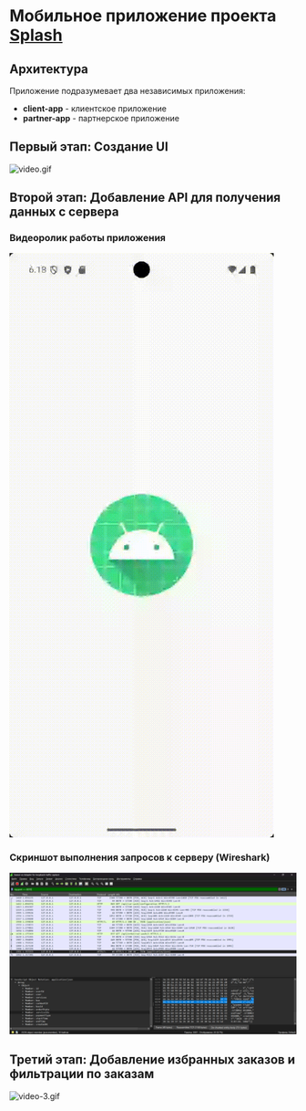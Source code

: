 # Мобильное приложение проекта [Splash](https://github.com/Krayseer/splash)

## Архитектура
Приложение подразумевает два независимых приложения:
* **client-app** - клиентское приложение
* **partner-app** - партнерское приложение

## Первый этап: Создание UI
![video.gif](resources/video.gif)

## Второй этап: Добавление API для получения данных с сервера
### Видеоролик работы приложения
![video-2.gif](resources/video-2.gif)
### Скриншот выполнения запросов к серверу (Wireshark)
![img.png](resources/img.png)

## Третий этап: Добавление избранных заказов и фильтрации по заказам
![video-3.gif](resources/video-3.gif)
